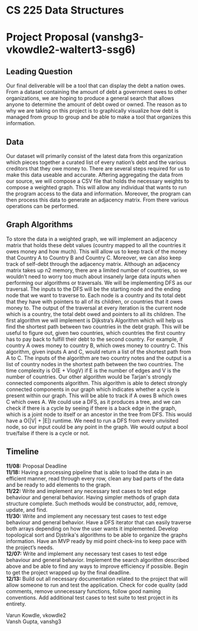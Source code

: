 # CS 225 Data Structures

# Project Proposal (vanshg3-vkowdle2-waltert3-ssg6)

## Leading Question
Our final deliverable will be a tool that can display the debt a nation owes. From a dataset containing the amount of debt a government owes to other organizations, we are hoping to produce a general search that allows anyone to determine the amount of debt owed or owned. The reason as to why we are taking on this project is to graphically visualize how debt is managed from group to group and be able to make a tool that organizes this information.


## Data 
Our dataset will primarily consist of the latest data from this organization which pieces together a curated list of every nation’s debt and the various creditors that they owe money to. There are several steps required for us to make this data useable and accurate. Aftering aggregating the data from our source, we will compose a CSV file that holds the necessary weights to compose a weighted graph. This will allow any individual that wants to run the program access to the data and information. Moreover, the program can then process this data to generate an adjacency matrix. From there various operations can be performed.

## Graph Algorithms
To store the data in a weighted graph, we will implement an adjacency matrix that holds these debt values (country mapped to all the countries it owes money and how much). This will allow us to keep track of the money that Country A to Country B and Country C. Moreover, we can also keep track of self-debt through the adjacency matrix. Although an adjacency matrix takes up n2 memory, there are a limited number of countries, so we wouldn’t need to worry too much about insanely large data inputs when performing our algorithms or traversals. We will be implementing DFS as our traversal. The inputs to the DFS will be the starting node and the ending node that we want to traverse to. Each node is a country and its total debt that they have with pointers to all of its children, or countries that it owes money to. The output of the traversal at every iteration is the current node which is a country, the total debt owed and pointers to all its children. The first algorithm we will implement is Dijkstra’s Algorithm which will help us find the shortest path between two countries in the debt graph. This will be useful to figure out, given two countries, which countries the first country has to pay back to fulfill their debt to the second country. For example, if country A owes money to country B, which owes money to country C. This algorithm, given inputs A and C, would return a list of the shortest path from A to C. The inputs of the algorithm are two country notes and the output is a list of country nodes in the shortest path between the two countries. The time complexity is O(E + VlogV) if E is the number of edges and V is the number of countries. Our other algorithm would be Tarjan's strongly connected components algorithm. This algorithm is able to detect strongly connected components in our graph which indicates whether a cycle is present within our graph. This will be able to track if A owes B which owes C which owes A. We could use a DFS, as it produces a tree, and we can check if there is a cycle by seeing if there is a back edge in the graph, which is a joint node to itself or an ancestor in the tree from DFS. This would have a O(|V| + |E|) runtime. We need to run a DFS from every unvisited node, so our input could be any point in the graph. We would output a bool true/false if there is a cycle or not.

## Timeline
**11/08:** Proposal Deadline\
**11/18:** Having a processing pipeline that is able to load the data in an efficient manner, read through every row, clean any bad parts of the data and be ready to add elements to the graph.\
**11/22:** Write and implement any necessary test cases to test edge behaviour and general behavior. Having simpler methods of graph data structure complete. Such methods would be constructor, add, remove, update, and find. \
**11/30:** Write and implement any necessary test cases to test edge behaviour and general behavior. Have a DFS iterator that can easily traverse both arrays depending on how the user wants it implemented. Develop topological sort and Djstrika's algorithms to be able to organize the graphs information. Have an MVP ready by mid point check-ins to keep pace with the project’s needs.\
**12/07:** Write and implement any necessary test cases to test edge behaviour and general behavior. Implement the search algorithm described above and be able to find any ways to improve efficiency if possible. Begin to get the project wrapped up by the final deadline.\
**12/13:** Build out all necessary documentation related to the project that will allow someone to run and test the application. Check for code quality (add comments, remove unnecessary functions, follow good naming conventions. Add additional test cases to test suite to test project in its entirety.


Varun Kowdle, vkowdle2\
Vansh Gupta, vanshg3
